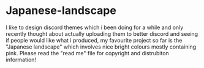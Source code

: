 # Japanese-landscape
I like to design discord themes which i been doing for a while and only recently thought about actually uploading them to better discord and seeing if people would like what i produced, my favourite project so far is the "Japanese landscape" which involves nice bright colours mostly containing pink.
Please read the "read me" file for copyright and distrubiton information!
